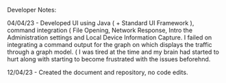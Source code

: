 Developer Notes:

04/04/23 - Developed UI using Java ( + Standard UI Framework ), command integration ( File Opening, Network Response, Intro the Administration settings and Local Device Information Capture. I failed on integrating a command output for the graph on which displays the traffic through a graph model. ( I was tired at the time and my brain had started to hurt along with starting to become frustrated with the issues beforehnd. 

12/04/23 - Created the document and repository, no code edits. 
